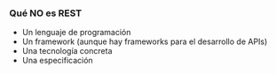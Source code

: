 ### Qué **NO** es REST

* Un lenguaje de programación
* Un framework (aunque hay frameworks para el desarrollo de APIs)
* Una tecnología concreta
* Una especificación
